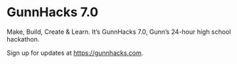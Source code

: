 # GunnHacks 7.0

Make, Build, Create & Learn. It’s GunnHacks 7.0, Gunn’s 24-hour high school hackathon.

Sign up for updates at https://gunnhacks.com.
